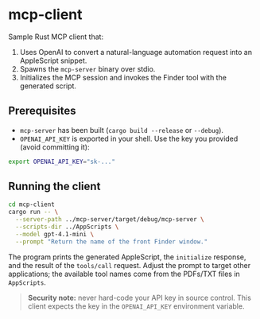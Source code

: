 # mcp-client

Sample Rust MCP client that:

1. Uses OpenAI to convert a natural-language automation request into an AppleScript snippet.
2. Spawns the `mcp-server` binary over stdio.
3. Initializes the MCP session and invokes the Finder tool with the generated script.

## Prerequisites

- `mcp-server` has been built (`cargo build --release` or `--debug`).
- `OPENAI_API_KEY` is exported in your shell. Use the key you provided (avoid committing it):

```bash
export OPENAI_API_KEY="sk-..."
```

## Running the client

```bash
cd mcp-client
cargo run -- \
  --server-path ../mcp-server/target/debug/mcp-server \
  --scripts-dir ../AppScripts \
  --model gpt-4.1-mini \
  --prompt "Return the name of the front Finder window."
```

The program prints the generated AppleScript, the `initialize` response, and the result of the `tools/call` request. Adjust the prompt to target other applications; the available tool names come from the PDFs/TXT files in `AppScripts`.

> **Security note:** never hard-code your API key in source control. This client expects the key in the `OPENAI_API_KEY` environment variable.
